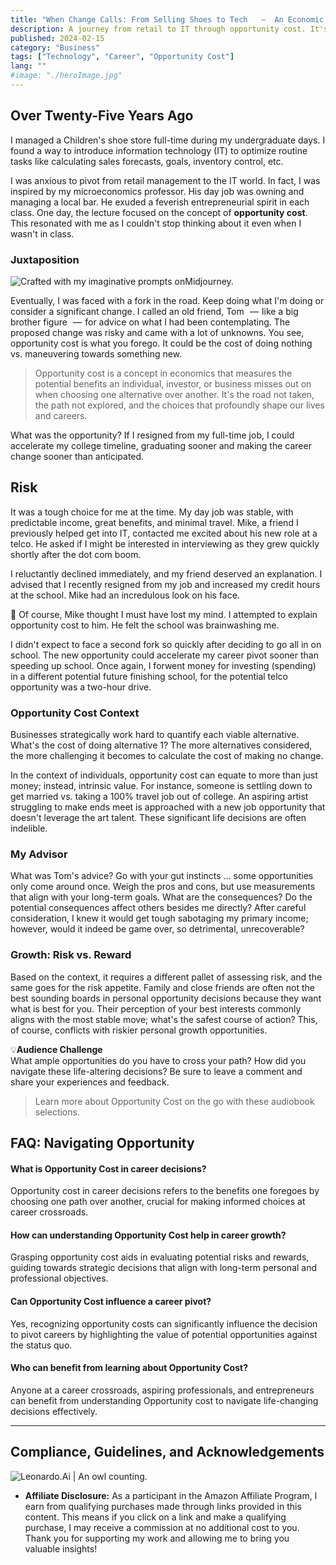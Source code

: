 ```yaml
---
title: "When Change Calls: From Selling Shoes to Tech   —  An Economic Principle That Shaped My Life"
description: A journey from retail to IT through opportunity cost. It's a story of strategic decisions, risk, and growth for those at career crossroads.
published: 2024-02-15
category: "Business"
tags: ["Technology", "Career", "Opportunity Cost"]
lang: ""
#image: "./heroImage.jpg"
---
```




## Over Twenty-Five Years Ago

I managed a Children's shoe store full-time during my undergraduate days. I found a way to introduce information technology (IT) to optimize routine tasks like calculating sales forecasts, goals, inventory control, etc.

I was anxious to pivot from retail management to the IT world. In fact, I was inspired by my microeconomics professor. His day job was owning and managing a local bar. He exuded a feverish entrepreneurial spirit in each class. One day, the lecture focused on the concept of **opportunity cost**. This resonated with me as I couldn't stop thinking about it even when I wasn't in class.

### Juxtaposition

![Crafted with my imaginative prompts onMidjourney.](https://cdn-images-1.medium.com/max/800/1*q6T8XA389nB62R9UAGvIuw.png)

Eventually, I was faced with a fork in the road. Keep doing what I'm doing or consider a significant change. I called an old friend, Tom   —  like a big brother figure   —  for advice on what I had been contemplating. The proposed change was risky and came with a lot of unknowns. You see, opportunity cost is what you forego. It could be the cost of doing nothing vs. maneuvering towards something new.

> Opportunity cost is a concept in economics that measures the potential benefits an individual, investor, or business misses out on when choosing one alternative over another. It's the road not taken, the path not explored, and the choices that profoundly shape our lives and careers.

What was the opportunity? If I resigned from my full-time job, I could accelerate my college timeline, graduating sooner and making the career change sooner than anticipated.

## Risk

It was a tough choice for me at the time. My day job was stable, with predictable income, great benefits, and minimal travel. Mike, a friend I previously helped get into IT, contacted me excited about his new role at a telco. He asked if I might be interested in interviewing as they grew quickly shortly after the dot com boom.

I reluctantly declined immediately, and my friend deserved an explanation. I advised that I recently resigned from my job and increased my credit hours at the school. Mike had an incredulous look on his face.

🤔 Of course, Mike thought I must have lost my mind. I attempted to explain opportunity cost to him. He felt the school was brainwashing me.

I didn't expect to face a second fork so quickly after deciding to go all in on school. The new opportunity could accelerate my career pivot sooner than speeding up school. Once again, I forwent money for investing (spending) in a different potential future finishing school, for the potential telco opportunity was a two-hour drive.

### Opportunity Cost Context

Businesses strategically work hard to quantify each viable alternative. What's the cost of doing alternative 1? The more alternatives considered, the more challenging it becomes to calculate the cost of making no change.

In the context of individuals, opportunity cost can equate to more than just money; instead, intrinsic value. For instance, someone is settling down to get married vs. taking a 100% travel job out of college. An aspiring artist struggling to make ends meet is approached with a new job opportunity that doesn't leverage the art talent. These significant life decisions are often indelible.

### My Advisor

What was Tom's advice? Go with your gut instincts … some opportunities only come around once. Weigh the pros and cons, but use measurements that align with your long-term goals. What are the consequences? Do the potential consequences affect others besides me directly? After careful consideration, I knew it would get tough sabotaging my primary income; however, would it indeed be game over, so detrimental, unrecoverable?

### Growth: Risk vs. Reward

Based on the context, it requires a different pallet of assessing risk, and the same goes for the risk appetite. Family and close friends are often not the best sounding boards in personal opportunity decisions because they want what is best for you. Their perception of your best interests commonly aligns with the most stable move; what's the safest course of action? This, of course, conflicts with riskier personal growth opportunities.

💡**Audience Challenge**  
What ample opportunities do you have to cross your path? How did you navigate these life-altering decisions? Be sure to leave a comment and share your experiences and feedback.

> Learn more about Opportunity Cost on the go with these audiobook selections.

## FAQ: Navigating Opportunity

#### **What is Opportunity Cost in career decisions?**

Opportunity cost in career decisions refers to the benefits one foregoes by choosing one path over another, crucial for making informed choices at career crossroads.

#### **How can understanding Opportunity Cost help in career growth?**

Grasping opportunity cost aids in evaluating potential risks and rewards, guiding towards strategic decisions that align with long-term personal and professional objectives.

#### **Can Opportunity Cost influence a career pivot?**

Yes, recognizing opportunity costs can significantly influence the decision to pivot careers by highlighting the value of potential opportunities against the status quo.

#### **Who can benefit from learning about Opportunity Cost?**

Anyone at a career crossroads, aspiring professionals, and entrepreneurs can benefit from understanding Opportunity cost to navigate life-changing decisions effectively.

---

## Compliance, Guidelines, and Acknowledgements

![Leonardo.Ai | An owl counting.](https://res-5.cloudinary.com/ddicetqs5/image/upload/f_auto,fl_force_strip,q_auto:best/v1/wayfinder-ghost-blog/0_uGgtPirpHbchvnrc)

- **Affiliate Disclosure:** As a participant in the Amazon Affiliate Program, I earn from qualifying purchases made through links provided in this content. This means if you click on a link and make a qualifying purchase, I may receive a commission at no additional cost to you. Thank you for supporting my work and allowing me to bring you valuable insights!
